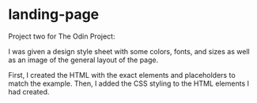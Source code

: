 # landing-page

Project two for The Odin Project:

I was given a design style sheet with some colors, fonts, and sizes as well as an image of the general layout of the page.

First, I created the HTML with the exact elements and placeholders to match the example. Then, I added the CSS styling to the HTML elements I had created.